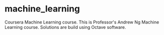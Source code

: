 # machine_learning
Coursera Machine Learning course.
This is Professor's Andrew Ng Machine Learning course. Solutions are build using Octave software.
